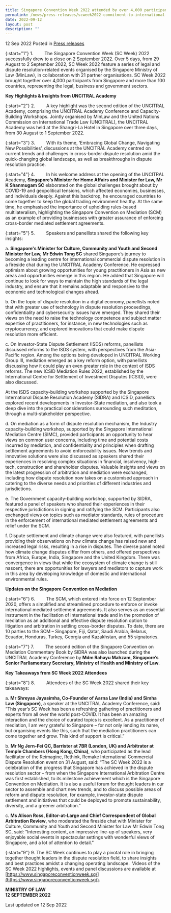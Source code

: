 ```yaml
---
title: Singapore Convention Week 2022 attended by over 4,000 participants, reiterates commitment to strengthening collaboraton in international dispute resolution
permalink: /news/press-releases/scweek2022-commitment-to-international-dispute-resolution/
date: 2022-09-12
layout: post
description: ""
---
```

12 Sep 2022 Posted in [Press releases](/news/press-releases)

{:start="1"}
1.         The Singapore Convention Week (SC Week) 2022 successfully drew to a close on 2 September 2022. Over 5 days, from 29 August to 2 September 2022, SC Week 2022 feature a series of legal and dispute resolution-related events organised by the Singapore Ministry of Law (MinLaw), in collaboration with 21 partner organisations. SC Week 2022 brought together over 4,000 participants from Singapore and more than 100 countries, representing the legal, business and government sectors.

**Key Highlights & Insights from UNCITRAL Academy**

{:start="2"}
2.         A key highlight was the second edition of the UNCITRAL Academy, comprising the UNCITRAL Academy Conference and Capacity-Building Workshops. Jointly organised by MinLaw and the United Nations Commission on International Trade Law (UNCITRAL), the UNCITRAL Academy was held at the Shangri-La Hotel in Singapore over three days, from 30 August to 1 September 2022.

{:start="3"}
3.         With its theme, ‘Embracing Global Change, Navigating New Possibilities’, discussions at the UNCITRAL Academy centred on current trends and challenges in cross-border dispute resolution amid the quick-changing global landscape, as well as breakthroughs in dispute resolution practice.

{:start="4"}
4.         In his welcome address at the opening of the UNCITRAL Academy, **Singapore’s Minister for Home Affairs and Minister for Law, Mr K Shanmugam SC** elaborated on the global challenges brought about by COVID-19 and geopolitical tensions, which affected economies, businesses, and individuals deeply. Against this backdrop, he encouraged countries to come together to keep the global trading environment healthy. At the same time, he emphasised the importance of upholding rules-based multilateralism, highlighting the Singapore Convention on Mediation (SCM) as an example of providing businesses with greater assurance of enforcing cross-border mediated settlement agreements.

{:start="5"}
5.         Speakers and panellists shared the following key insights: 

a.	         **Singapore's Minister for Culture, Community and Youth and Second Minister for Law, Mr Edwin Tong SC** shared Singapore’s journey to becoming a leading centre for international commercial dispute resolution in a fireside chat during the UNCITRAL Academy Conference. He expressed optimism about growing opportunities for young practitioners in Asia as new areas and opportunities emerge in this region. He added that Singapore will continue to look for ways to maintain the high standards of the legal industry, and ensure that it remains adaptable and responsive to the economic and technological changes ahead. 

b.	         On the topic of dispute resolution in a digital economy, panellists noted that with greater use of technology in dispute resolution proceedings, confidentiality and cybersecurity issues have emerged. They shared their views on the need to raise the technology competence and subject matter expertise of practitioners, for instance, in new technologies such as cryptocurrency, and explored innovations that could make dispute resolution more efficient. 

c.	         On Investor-State Dispute Settlement (ISDS) reforms, panellists discussed reforms to the ISDS system, with perspectives from the Asia-Pacific region. Among the options being developed in UNCITRAL Working Group III, mediation emerged as a key reform option, with panellists discussing how it could play an even greater role in the context of ISDS reforms. The new ICSID Mediation Rules 2022, established by the International Centre for Settlement of Investment Disputes (ICSID), were also discussed.<br>

At the ISDS capacity-building workshop supported by the Singapore International Dispute Resolution Academy (SIDRA) and ICSID, panellists explored recent developments in Investor-State mediation, and also took a deep dive into the practical considerations surrounding such meditation, through a multi-stakeholder perspective.

d.	         On mediation as a form of dispute resolution mechanism, the Industry capacity-building workshop, supported by the Singapore International Mediation Centre (SIMC), provided participants an opportunity to hear views on common user concerns, including time and potential costs incurred by mediation, and confidentiality and principles when drafting settlement agreements to avoid enforceability issues. New trends and innovative solutions were also discussed as speakers shared their experiences in resolving complex situations in financial, insolvency, high-tech, construction and shareholder disputes. Valuable insights and views on the latest progression of arbitration and mediation were exchanged, including how dispute resolution now takes on a customised approach in catering to the diverse needs and priorities of different industries and jurisdictions. 

e.	         The Government capacity-building workshop, supported by SIDRA, featured a panel of speakers who shared their experiences in their respective jurisdictions in signing and ratifying the SCM. Participants also exchanged views on topics such as mediator standards, rules of procedure in the enforcement of international mediated settlement agreements and relief under the SCM. 

f.	         Dispute settlement and climate change were also featured, with panellists providing their observations on how climate change has raised new and increased legal risks, resulting in a rise in disputes. The diverse panel noted how climate change disputes differ from others, and offered perspectives from Africa, Europe, India, Singapore and the United Kingdom. There was convergence in views that while the ecosystem of climate change is still nascent, there are opportunities for lawyers and mediators to capture work in this area by developing knowledge of domestic and international environmental rules. 

**Updates on the Singapore Convention on Mediation**

{:start="6"}
6.         The SCM, which entered into force on 12 September 2020, offers a simplified and streamlined procedure to enforce or invoke international mediated settlement agreements. It also serves as an essential instrument in the facilitation of international trade and in the promotion of mediation as an additional and effective dispute resolution option to litigation and arbitration in settling cross-border disputes. To date, there are 10 parties to the SCM – Singapore, Fiji, Qatar, Saudi Arabia, Belarus, Ecuador, Honduras, Turkey, Georgia and Kazakhstan, and 55 signatories.

{:start="7"}
7.         The second edition of the Singapore Convention on Mediation Commentary Book by SIDRA was also launched during the UNCITRAL Academy Conference by **Mdm Rahayu Mahzam, Singapore’s Senior Parliamentary Secretary, Ministry of Health and Ministry of Law**.         

**Key Takeaways from SC Week 2022 Attendees**

{:start="8"}
8.         Attendees of the SC Week 2022 shared their key takeaways: 

a.	         **Mr Shreyas Jayasimha, Co-Founder of Aarna Law (India) and Simha Law (Singapore)**, a speaker at the UNCITRAL Academy Conference, said: “This year’s SC Week has been a refreshing gathering of practitioners and experts from all over the world post-COVID. It has been an amazing interaction and the choice of curated topics is excellent. As a practitioner of mediation, I am very grateful to Singapore – for not only lending its name, but organising events like this, such that the mediation practitioners can come together and grow. This kind of support is critical.” 

b.	         **Mr Ng Jern-Fei QC, Barrister at 7BR (London, UK) and Arbitrator at Temple Chambers (Hong Kong, China)**, who participated as the lead facilitator of the Reimagine, Rethink, Remake International Commercial Dispute Resolution event on 31 August, said: “The SC Week 2022 is a celebration of the progress that Singapore has achieved in the dispute resolution sector – from when the Singapore International Arbitration Centre was first established, to its milestone achievement which is the Singapore Convention on Mediation. It is also a useful forum for thought leaders in our sector to assemble and chart new trends, and to discuss possible areas of reform and dispute resolution, for example, investor-state dispute settlement and initiatives that could be deployed to promote sustainability, diversity, and a greener arbitration.” 

c.	         **Ms Alison Ross, Editor-at-Large and Chief Correspondent of Global Arbitration Review**, who moderated the fireside chat with Minister for Culture, Community and Youth and Second Minister for Law Mr Edwin Tong SC, said: “Interesting content, an impressive line-up of speakers, very enjoyable social events in spectacular settings with wonderful views of Singapore, and a lot of attention to detail.”

{:start="9"}
9.          The SC Week continues to play a pivotal role in bringing together thought leaders in the dispute resolution field, to share insights and best practices amidst a changing operating landscape.  Videos of the SC Week 2022 highlights, events and panel discussions are available at [https://www.singaporeconventionweek.sg/](https://www.singaporeconventionweek.sg/).

**MINISTRY OF LAW**
<br>**12 SEPTEMBER 2022**

<p class="right-side-updated">Last updated on 12 Sep 2022</p>
